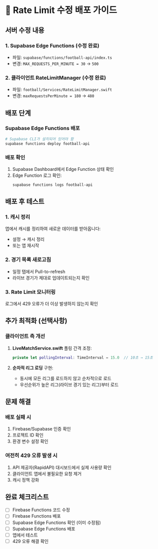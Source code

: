 # 🚀 Rate Limit 수정 배포 가이드

## 서버 수정 내용

### 1. Supabase Edge Functions (수정 완료)
- 파일: `supabase/functions/football-api/index.ts`
- 변경: `MAX_REQUESTS_PER_MINUTE = 30` → `500`

### 2. 클라이언트 RateLimitManager (수정 완료)
- 파일: `football/Services/RateLimitManager.swift`
- 변경: `maxRequestsPerMinute = 180` → `480`

## 배포 단계

### Supabase Edge Functions 배포
```bash
# Supabase CLI가 설치되어 있어야 함
supabase functions deploy football-api
```

### 배포 확인
1. Supabase Dashboard에서 Edge Function 상태 확인
2. Edge Function 로그 확인:
   ```bash
   supabase functions logs football-api
   ```

## 배포 후 테스트

### 1. 캐시 정리
앱에서 캐시를 정리하여 새로운 데이터를 받아옵니다:
- 설정 → 캐시 정리
- 또는 앱 재시작

### 2. 경기 목록 새로고침
- 일정 탭에서 Pull-to-refresh
- 라이브 경기가 제대로 업데이트되는지 확인

### 3. Rate Limit 모니터링
로그에서 429 오류가 더 이상 발생하지 않는지 확인

## 추가 최적화 (선택사항)

### 클라이언트 측 개선
1. **LiveMatchService.swift** 폴링 간격 조정:
   ```swift
   private let pollingInterval: TimeInterval = 15.0  // 10초 → 15초
   ```

2. **순차적 리그 로딩** 구현:
   - 동시에 모든 리그를 로드하지 않고 순차적으로 로드
   - 우선순위가 높은 리그(라이브 경기 있는 리그)부터 로드

## 문제 해결

### 배포 실패 시
1. Firebase/Supabase 인증 확인
2. 프로젝트 ID 확인
3. 환경 변수 설정 확인

### 여전히 429 오류 발생 시
1. API 제공자(RapidAPI) 대시보드에서 실제 사용량 확인
2. 클라이언트 앱에서 불필요한 요청 제거
3. 캐시 정책 강화

## 완료 체크리스트
- [ ] Firebase Functions 코드 수정
- [ ] Firebase Functions 배포
- [ ] Supabase Edge Functions 확인 (이미 수정됨)
- [ ] Supabase Edge Functions 배포
- [ ] 앱에서 테스트
- [ ] 429 오류 해결 확인